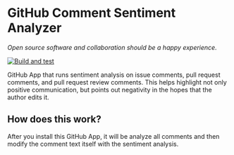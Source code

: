# GitHub Comment Sentiment Analyzer

*Open source software and collaboration should be a happy experience.*

[![Build and test](https://github.com/trstringer/comment-sentiment/actions/workflows/build_and_test.yaml/badge.svg?branch=main)](https://github.com/trstringer/comment-sentiment/actions/workflows/build_and_test.yaml)

GitHub App that runs sentiment analysis on issue comments, pull request comments, and pull request review comments. This helps highlight not only positive communication, but points out negativity in the hopes that the author edits it.

## How does this work?

After you install this GitHub App, it will be analyze all comments and then modify the comment text itself with the sentiment analysis.
